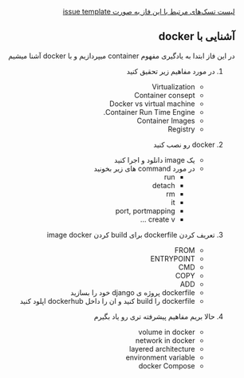 <div dir="rtl" align='right'>

[لیست تسک‌های مرتبط با این فاز به صورت issue template](./issue-Phase06.md)
 ## آشنایی با docker
  
در این فاز ابتدا به یادگیری مفهوم container میپردازیم و با docker  آشنا میشیم

1. در مورد مفاهیم زیر تحقیق کنید
    - Virtualization
    - Container consept
    - Docker vs virtual machine
    - Container Run Time Engine.
    - Container Images
    - Registry

1. docker  رو نصب کنید
    - یک image دانلود و اجرا کنید
    - در مورد command های زیر بخونید
        - run
        - detach
        - rm
        - it
        - port, portmapping
        - create v ...


1. تعریف کردن dockerfile برای build کردن  image docker
    - FROM
    - ENTRYPOINT
    - CMD
    - COPY
    - ADD
    - dockerfile پروژه ی django خود را بسازید
    - dockerfile را build کنید و ان را داخل dockerhub اپلود کنید


1. حالا بریم مفاهیم پیشرفته تری رو یاد بگیرم
    - volume in docker
    - network in docker
    - layered architecture
    - environment variable
    - docker Compose



</div>
